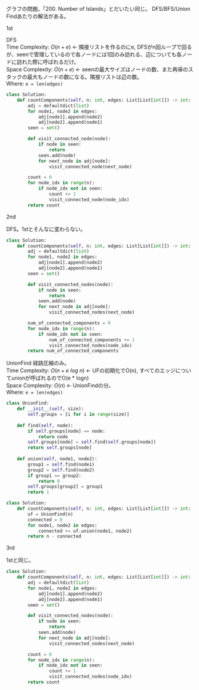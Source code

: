グラフの問題。「200. Number of Islands」とだいたい同じ。
DFS/BFS/Union Findあたりの解法がある。

1st

DFS  
Time Complexity:  $O(n + e)$ ← 隣接リストを作るのにe, DFSがn回ループで回るが、seenで管理しているので各ノードには1回のみ訪れる、辺についても各ノードに訪れた際に呼ばれるだけ。  
Space Complexity: $O(n + e)$ ← seenの最大サイズはノードの数、また再帰のスタックの最大もノードの数になる。隣接リストは辺の数。  
Where: `e = len(edges)`  

```python
class Solution:
    def countComponents(self, n: int, edges: List[List[int]]) -> int:
        adj = defaultdict(list)
        for node1, node2 in edges:
            adj[node1].append(node2)
            adj[node2].append(node1)
        seen = set()

        def visit_connected_node(node):
            if node in seen:
                return
            seen.add(node)
            for next_node in adj[node]:
                visit_connected_node(next_node)

        count = 0
        for node_idx in range(n):
            if node_idx not in seen:
                count += 1
                visit_connected_node(node_idx)
        return count
```

2nd

DFS。1stとそんなに変わらない。
```python
class Solution:
    def countComponents(self, n: int, edges: List[List[int]]) -> int:
        adj = defaultdict(list)
        for node1, node2 in edges:
            adj[node1].append(node2)
            adj[node2].append(node1)
        seen = set()

        def visit_connected_nodes(node):
            if node in seen:
                return
            seen.add(node)
            for next_node in adj[node]:
                visit_connected_nodes(next_node)

        num_of_connected_components = 0
        for node_idx in range(n):
            if node_idx not in seen:
                num_of_connected_components += 1
                visit_connected_nodes(node_idx)
        return num_of_connected_components
```

UnionFind 経路圧縮のみ。  
Time Complexity:  $O(n + e\ log\ n)$ ← UFの初期化でO(n), すべてのエッジについてunionが呼ばれるのでO(e * logn)  
Space Complexity: $O(n)$ ← UnionFindの分。  
Where: `e = len(edges)`  

```python
class UnionFind:
    def __init__(self, size):
        self.groups = [i for i in range(size)]
    
    def find(self, node):
        if self.groups[node] == node:
            return node
        self.groups[node] = self.find(self.groups[node])
        return self.groups[node]
    
    def union(self, node1, node2):
        group1 = self.find(node1)
        group2 = self.find(node2)
        if group1 == group2:
            return 0
        self.groups[group2] = group1
        return 1

class Solution:
    def countComponents(self, n: int, edges: List[List[int]]) -> int:
        uf = UnionFind(n)
        connected = 0
        for node1, node2 in edges:
            connected += uf.union(node1, node2)
        return n - connected
```

3rd

1stと同じ。

```python
class Solution:
    def countComponents(self, n: int, edges: List[List[int]]) -> int:
        adj = defaultdict(list)
        for node1, node2 in edges:
            adj[node1].append(node2)
            adj[node2].append(node1)
        seen = set()

        def visit_connected_nodes(node):
            if node in seen:
                return
            seen.add(node)
            for next_node in adj[node]:
                visit_connected_nodes(next_node)

        count = 0
        for node_idx in range(n):
            if node_idx not in seen:
                count += 1
                visit_connected_nodes(node_idx)
        return count
```
